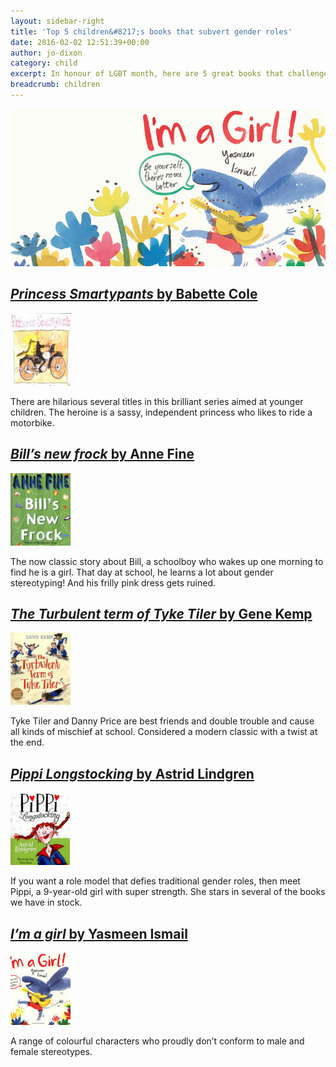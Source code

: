```yaml
---
layout: sidebar-right
title: 'Top 5 children&#8217;s books that subvert gender roles'
date: 2016-02-02 12:51:39+00:00
author: jo-dixon
category: child
excerpt: In honour of LGBT month, here are 5 great books that challenge gender stereotypes.
breadcrumb: children
---
```

![I'm a girl by Yasmeen Ismail](/images/featured/featured-im-a-girl.jpg)

## [<cite>Princess Smartypants</cite> by Babette Cole](https://suffolk.spydus.co.uk/cgi-bin/spydus.exe/ENQ/OPAC/BIBENQ/16361811?QRY=CTIBIB%3C%20IRN(77646)&QRYTEXT=Princess%20Smartypants)

[![Princess Smartypants by Babette Cole](/images/article/princess-smartypants.jpg)](https://suffolk.spydus.co.uk/cgi-bin/spydus.exe/ENQ/OPAC/BIBENQ/16361811?QRY=CTIBIB%3C%20IRN(77646)&QRYTEXT=Princess%20Smartypants)

There are hilarious several titles in this brilliant series aimed at younger children. The heroine is a sassy, independent princess who likes to ride a motorbike.

## [<cite>Bill’s new frock</cite> by Anne Fine](https://suffolk.spydus.co.uk/cgi-bin/spydus.exe/ENQ/OPAC/BIBENQ/16364299?QRY=CTIBIB%3C%20IRN(306175)&QRYTEXT=Bill%27s%20new%20frock)

[![Bill’s new frock by Anne Fine](/images/article/bills-new-frock.jpg)](https://suffolk.spydus.co.uk/cgi-bin/spydus.exe/ENQ/OPAC/BIBENQ/16364299?QRY=CTIBIB%3C%20IRN(306175)&QRYTEXT=Bill%27s%20new%20frock)

The now classic story about Bill, a schoolboy who wakes up one morning to find he is a girl. That day at school, he learns a lot about gender stereotyping! And his frilly pink dress gets ruined.

## [<cite>The Turbulent term of Tyke Tiler</cite> by Gene Kemp](https://suffolk.spydus.co.uk/cgi-bin/spydus.exe/ENQ/OPAC/BIBENQ/16365851?QRY=CTIBIB%3C%20IRN(41466)&QRYTEXT=The%20turbulent%20term%20of%20Tyke%20Tiler)

[![The Turbulent term of Tyke Tiler by Gene Kemp](/images/article/the-turbulent-term-of-tyke-tiler.jpg)](https://suffolk.spydus.co.uk/cgi-bin/spydus.exe/ENQ/OPAC/BIBENQ/16365851?QRY=CTIBIB%3C%20IRN(41466)&QRYTEXT=The%20turbulent%20term%20of%20Tyke%20Tiler)

Tyke Tiler and Danny Price are best friends and double trouble and cause all kinds of mischief at school. Considered a modern classic with a twist at the end.

## [<cite>Pippi Longstocking</cite> by Astrid Lindgren](https://suffolk.spydus.co.uk/cgi-bin/spydus.exe/ENQ/OPAC/BIBENQ/16366446?QRY=CTIBIB%3C%20IRN(50629)&QRYTEXT=Pippi%20Longstocking)

[![Pippi Longstocking by Astrid Lindgren](/images/article/pippi-longstocking.jpg)](https://suffolk.spydus.co.uk/cgi-bin/spydus.exe/ENQ/OPAC/BIBENQ/16366446?QRY=CTIBIB%3C%20IRN(50629)&QRYTEXT=Pippi%20Longstocking)

If you want a role model that defies traditional gender roles, then meet Pippi, a 9-year-old girl with super strength. She stars in several of the books we have in stock.

## [<cite>I&#8217;m a girl</cite> by Yasmeen Ismail](https://suffolk.spydus.co.uk/cgi-bin/spydus.exe/ENQ/OPAC/BIBENQ/17825848?QRY=CTIBIB%3C%20IRN(51020052)&QRYTEXT=I%27m%20a%20girl!)

[![I'm a girl by Yasmeen Ismail](/images/article/im-a-girl.jpg)](https://suffolk.spydus.co.uk/cgi-bin/spydus.exe/ENQ/OPAC/BIBENQ/17825848?QRY=CTIBIB%3C%20IRN(51020052)&QRYTEXT=I%27m%20a%20girl!)

A range of colourful characters who proudly don&#8217;t conform to male and female stereotypes.
